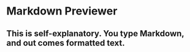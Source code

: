 # Markdown Previewer

## This is self-explanatory. You type Markdown, and out comes formatted text.
